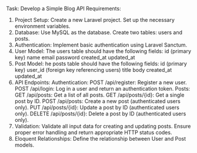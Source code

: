 Task: Develop a Simple Blog API
Requirements:
1.	Project Setup:
       Create a new Laravel project.
       Set up the necessary environment variables.
2.  Database:
        Use MySQL as the database.
        Create two tables: users and posts.
3.	Authentication:
        Implement basic authentication using Laravel Sanctum.
4.	User Model:
        The users table should have the following fields:
        	id (primary key)
            name
            email
            password
            created_at
            updated_at
5.	Post Model:
        he posts table should have the following fields:
            id (primary key)
            user_id (foreign key referencing users)
            title
            body
            created_at
            updated_at
6.	API Endpoints:
        Authentication:
            POST /api/register: Register a new user.
            POST /api/login: Log in a user and return an authentication token.
        Posts:
            GET /api/posts: Get a list of all posts.
            GET /api/posts/{id}: Get a single post by ID.
            POST /api/posts: Create a new post (authenticated users only).
            PUT /api/posts/{id}: Update a post by ID (authenticated users only).
            DELETE /api/posts/{id}: Delete a post by ID (authenticated users only).
7.	Validation:
        Validate all input data for creating and updating posts.
        Ensure proper error handling and return appropriate HTTP status codes.
8.	Eloquent Relationships:
        Define the relationship between User and Post models.

